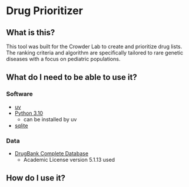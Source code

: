 # Drug Prioritizer

## What is this?

This tool was built for the Crowder Lab to create and prioritize drug lists. The ranking criteria and algorithm are specifically tailored to rare genetic diseases with a focus on pediatric populations.

## What do I need to be able to use it?

### Software

- [uv](https://github.com/astral-sh/uv)
- [Python 3.10](https://www.python.org/)
    - can be installed by uv
- [sqlite](https://sqlite.org/index.html)

### Data

- [DrugBank Complete Database](https://go.drugbank.com/releases/latest)
    - Academic License version 5.1.13 used

## How do I use it?
